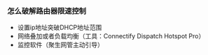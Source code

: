 ### 怎么破解路由器限速控制
* 设置ip地址突破DHCP地址范围
* 网络叠加或者负载均衡（工具：Connectify Dispatch Hotspot Pro）
* 监控软件（聚生网管主动引导）

